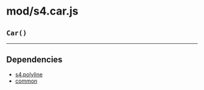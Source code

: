 # mod/s4.car.js
## `Car()`




----

## Dependencies
* [s4.polyline](s4.polyline.md)
* [common](common.md)
